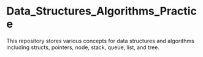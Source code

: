 # Data_Structures_Algorithms_Practice
This repository stores various concepts for data structures and algorithms including structs, pointers, node, stack, queue, list, and tree.
